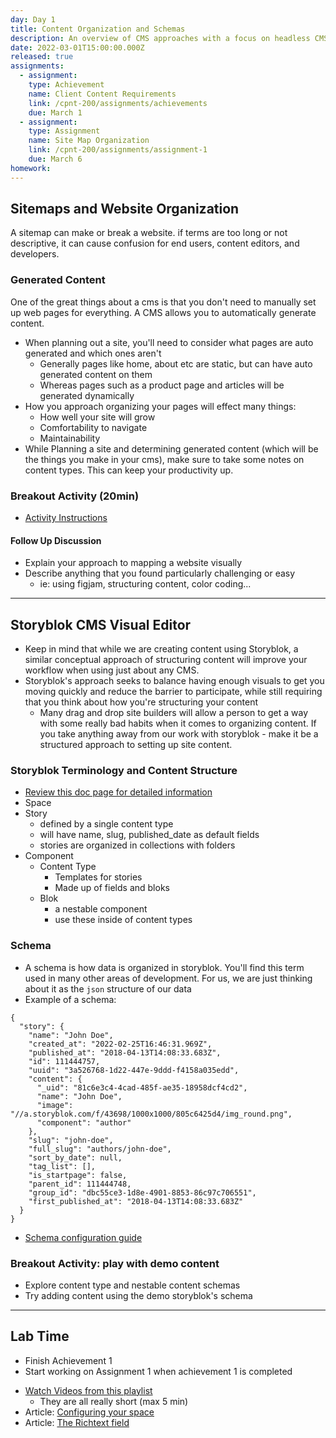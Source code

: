 ```yaml
---
day: Day 1
title: Content Organization and Schemas
description: An overview of CMS approaches with a focus on headless CMS and JAMstack development.
date: 2022-03-01T15:00:00.000Z
released: true
assignments:
  - assignment:
    type: Achievement
    name: Client Content Requirements
    link: /cpnt-200/assignments/achievements
    due: March 1
  - assignment:
    type: Assignment
    name: Site Map Organization
    link: /cpnt-200/assignments/assignment-1
    due: March 6
homework:
---
```


## Sitemaps and Website Organization

A sitemap can make or break a website. if terms are too long or not descriptive, it can cause confusion for end users, content editors, and developers.

### Generated Content

One of the great things about a cms is that you don't need to manually set up web pages for everything. A CMS allows you to automatically generate content.

- When planning out a site, you'll need to consider what pages are auto generated and which ones aren't
  - Generally pages like home, about etc are static, but can have auto generated content on them
  - Whereas pages such as a product page and articles will be generated dynamically
- How you approach organizing your pages will effect many things:
  - How well your site will grow
  - Comfortability to navigate
  - Maintainability
- While Planning a site and determining generated content (which will be the things you make in your cms), make sure to take some notes on content types. This can keep your productivity up.

### Breakout Activity (20min)

- [Activity Instructions](https://gist.github.com/lilyx13/18f6a9de9322762a404cf17eb655e4a2)

#### Follow Up Discussion

- Explain your approach to mapping a website visually
- Describe anything that you found particularly challenging or easy
  - ie: using figjam, structuring content, color coding...

---

## Storyblok CMS Visual Editor

- Keep in mind that while we are creating content using Storyblok, a similar conceptual approach of structuring content will improve your workflow when using just about any CMS.
- Storyblok's approach seeks to balance having enough visuals to get you moving quickly and reduce the barrier to participate, while still requiring that you think about how you're structuring your content
  - Many drag and drop site builders will allow a person to get a way with some really bad habits when it comes to organizing content. If you take anything away from our work with storyblok - make it be a structured approach to setting up site content.

### Storyblok Terminology and Content Structure

- [Review this doc page for detailed information](https://www.storyblok.com/docs/guide/essentials/content-structures)
- Space
- Story
  - defined by a single content type
  - will have name, slug, published_date as default fields
  - stories are organized in collections with folders
- Component
  - Content Type
    - Templates for stories
    - Made up of fields and bloks
  - Blok
    - a nestable component
    - use these inside of content types

### Schema

- A schema is how data is organized in storyblok. You'll find this term used in many other areas of development. For us, we are just thinking about it as the `json` structure of our data
- Example of a schema:

```
{
  "story": {
    "name": "John Doe",
    "created_at": "2022-02-25T16:46:31.969Z",
    "published_at": "2018-04-13T14:08:33.683Z",
    "id": 111444757,
    "uuid": "3a526768-1d22-447e-9ddd-f4158a035edd",
    "content": {
      "_uid": "81c6e3c4-4cad-485f-ae35-18958dcf4cd2",
      "name": "John Doe",
      "image": "//a.storyblok.com/f/43698/1000x1000/805c6425d4/img_round.png",
      "component": "author"
    },
    "slug": "john-doe",
    "full_slug": "authors/john-doe",
    "sort_by_date": null,
    "tag_list": [],
    "is_startpage": false,
    "parent_id": 111444748,
    "group_id": "dbc55ce3-1d8e-4901-8853-86c97c706551",
    "first_published_at": "2018-04-13T14:08:33.683Z"
  }
}
```

- [Schema configuration guide](https://www.storyblok.com/docs/schema-configuration)

### Breakout Activity: play with demo content

- Explore content type and nestable content schemas
- Try adding content using the demo storyblok's schema

---

## Lab Time

- Finish Achievement 1
- Start working on Assignment 1 when achievement 1 is completed

<home-work :home-work="homework">

- [Watch Videos from this playlist](https://www.youtube.com/watch?v=-fQB8FDYLSg&list=PLpiZ2xo9RFsbXq-HUn9AtKUoVB874oKf9)
  - They are all really short (max 5 min)
- Article: [Configuring your space](https://www.storyblok.com/docs/guide/essentials/space-configuration)
- Article: [The Richtext field](https://www.storyblok.com/docs/richtext-field)

</home-work>
